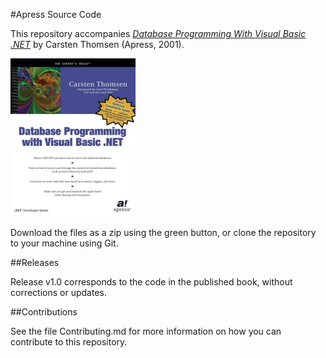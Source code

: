 #Apress Source Code

This repository accompanies [*Database Programming With Visual Basic .NET*](http://www.apress.com/9781893115293) by Carsten Thomsen (Apress, 2001).

[comment]: #cover
![Cover image](9781893115293.jpg)

Download the files as a zip using the green button, or clone the repository to your machine using Git.

##Releases

Release v1.0 corresponds to the code in the published book, without corrections or updates.

##Contributions

See the file Contributing.md for more information on how you can contribute to this repository.
